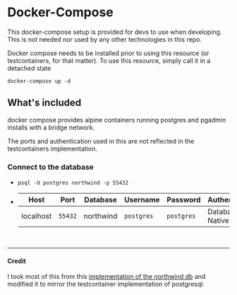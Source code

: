 # Docker-Compose

This docker-compose setup is provided for devs to use when developing. This is not needed nor used by any other technologies in this repo. 

Docker compose needs to be installed prior to using this resource (or testcontainers, for that matter).
To use this resource, simply call it in a detached state
```shell
docker-compose up -d
```


## What's included
docker compose provides alpine containers running postgres and pgadmin installs with a bridge network. 

The ports and authentication used in this are not reflected in the testcontainers implementation.

### Connect to the database


<ul><li>


```shell
psql -U postgres northwind -p 55432
```

</li>

<li>

| Host      | Port    | Database  | Username   | Password   | Authentication  |
|-----------|---------|-----------|------------|------------|-----------------|
| localhost | `55432` | northwind | `postgres` | `postgres` | Database Native |

</li>

</ul>

<br>

------------

#### Credit
I took most of this from this [implementation of the northwind db](https://github.com/pthom/northwind_psql) and modified it to mirror the testcontainer implementation
of postgresql.
